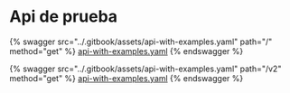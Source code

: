 # Api de prueba

{% swagger src="../.gitbook/assets/api-with-examples.yaml" path="/" method="get" %}
[api-with-examples.yaml](../.gitbook/assets/api-with-examples.yaml)
{% endswagger %}

{% swagger src="../.gitbook/assets/api-with-examples.yaml" path="/v2" method="get" %}
[api-with-examples.yaml](../.gitbook/assets/api-with-examples.yaml)
{% endswagger %}


